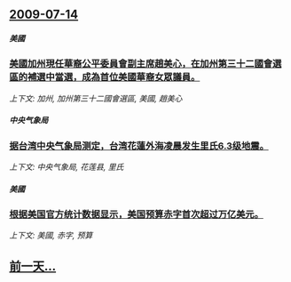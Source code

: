 ## [2009-07-14](/news/2009/07/14/index.md)

##### 美國
### [美國加州現任華裔公平委員會副主席趙美心，在加州第三十二國會選區的補選中當選，成為首位美國華裔女眾議員。](/news/2009/07/14/美國加州現任華裔公平委員會副主席趙美心-在加州第三十二國會選區的補選中當選-成為首位美國華裔女眾議員.md)
_上下文: 加州, 加州第三十二國會選區, 美國, 趙美心_

##### 中央气象局
### [据台湾中央气象局测定，台湾花蓮外海凌晨发生里氏6.3级地震。](/news/2009/07/14/据台湾中央气象局测定-台湾花蓮外海凌晨发生里氏63级地震.md)
_上下文: 中央气象局, 花莲县, 里氏_

##### 美國
### [根据美国官方统计数据显示，美国预算赤字首次超过万亿美元。](/news/2009/07/14/根据美国官方统计数据显示-美国预算赤字首次超过万亿美元.md)
_上下文: 美國, 赤字, 预算_

## [前一天...](/news/2009/07/13/index.md)

